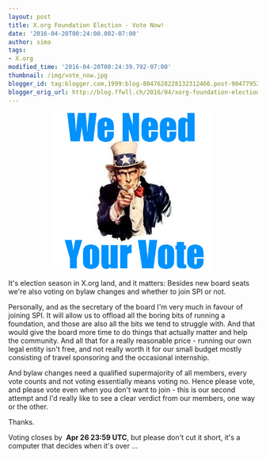 ```yaml
---
layout: post
title: X.org Foundation Election - Vote Now!
date: '2016-04-20T00:24:00.002-07:00'
author: sima
tags:
- X.org
modified_time: '2016-04-20T00:24:39.792-07:00'
thumbnail: /img/vote_now.jpg
blogger_id: tag:blogger.com,1999:blog-8047628228132312466.post-9047795241514036687
blogger_orig_url: http://blog.ffwll.ch/2016/04/xorg-foundation-election-vote-now.html
---
```


<div style="text-align: center">
<img border="0" height="320" src="/img/vote_now.jpg" width="320" />
</div>

It's election season in X.org land, and it matters: Besides new board seats
we're also voting on bylaw changes and whether to join SPI or not.

Personally, and as the secretary of the board I'm very much in favour of joining
SPI. It will allow us to offload all the boring bits of running a foundation,
and those are also all the bits we tend to struggle with. And that would give
the board more time to do things that actually matter and help the community.
And all that for a really reasonable price - running our own legal entity isn't
free, and not really worth it for our small budget mostly consisting of travel
sponsoring and the occasional internship.

And bylaw changes need a qualified supermajority of all members, every vote
counts and not voting essentially means voting no. Hence please vote, and please
vote even when you don't want to join - this is our second attempt and I'd
really like to see a clear verdict from our members, one way or the other.

Thanks.

Voting closes by&nbsp; <strong>             Apr 26  23:59 UTC</strong>, but
please don't cut it short, it's a computer that decides when it's over ...
